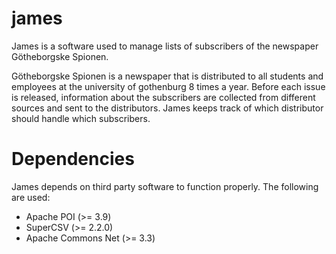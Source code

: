james
=====

James is a software used to manage lists of subscribers of the newspaper Götheborgske Spionen. 

Götheborgske Spionen is a newspaper that is distributed to all students and employees at the university of gothenburg 8 times a year. Before each issue is released, information about the subscribers are collected from different sources and sent to the distributors. James keeps track of which distributor should handle which subscribers.

Dependencies
============
James depends on third party software to function properly. The following are used:
* Apache POI (>= 3.9)
* SuperCSV (>= 2.2.0)
* Apache Commons Net (>= 3.3)